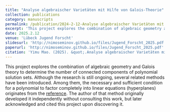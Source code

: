 ```yaml
---
title: "Analyse algebraischer Varietäten mit Hilfe von Galois-Theorie"
collection: publications
category: manuscripts
permalink: /publication/2024-2-12-Analyse algebraischer Varietäten mit Hilfe von Galois-Theorie
excerpt: 'This project explores the combination of algebraic geometry and Galois theory to determine the number of connected components of polynomial solution sets. Although the research is still in the development stage, several related methods have been introduced.'
date: 2025.2.12
venue: 'Lübeck Jugend Forscht'
slidesurl: 'http://nimoseminov.github.io/files/Jugend_Forscht_2025.pdf'
paperurl: 'http://nimoseminov.github.io/files/Jugend_Forscht_2025.pdf'
citation: 'Yimu Mao. (2025). &quot;.Analyse algebraischer Varietäten mit Hilfe von Galois-Theorie &quot'
---
```


This project explores the combination of algebraic geometry and Galois theory to determine the number of connected components of polynomial solution sets. Although the research is still ongoing, several related methods have been introduced. Among them, the necessary and sufficient condition for a polynomial to factor completely into linear equations (hyperplanes) originates from the [reference](https://wenku.csdn.net/doc/7u8353ndrs). The author of that method originally developed it independently without consulting this work, but later acknowledged and cited this project upon discovering it.
